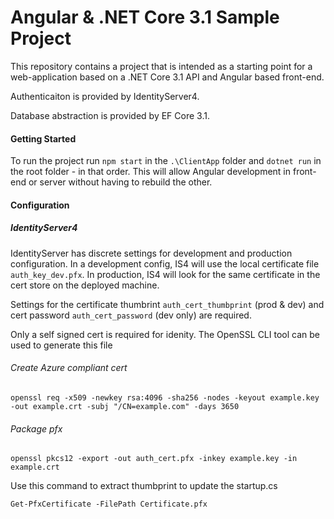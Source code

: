 ﻿# Angular & .NET Core 3.1 Sample Project
This repository contains a project that is intended as a starting point for a web-application based on a .NET Core 3.1 API and Angular based front-end.

Authenticaiton is provided by IdentityServer4.

Database abstraction is provided by EF Core 3.1.

#### Getting Started
To run the project run `npm start` in the `.\ClientApp` folder and `dotnet run` in the root folder - in that order. This will allow Angular development in front-end or server without having to rebuild the other.

#### Configuration
##### IdentityServer4
IdentityServer has discrete settings for development and production configuration. In a development config, IS4 will use the local certificate file `auth_key_dev.pfx`. In production, IS4 will look for the same certificate in the cert store on the deployed machine.

Settings for the certificate thumbrint `auth_cert_thumbprint` (prod & dev) and cert password `auth_cert_password` (dev only) are required.

Only a self signed cert is required for idenity. The OpenSSL CLI tool can be used to generate this file

###### Create Azure compliant cert
`openssl req -x509 -newkey rsa:4096 -sha256 -nodes -keyout example.key -out example.crt -subj "/CN=example.com" -days 3650`

###### Package pfx
`openssl pkcs12 -export -out auth_cert.pfx -inkey example.key -in example.crt`

Use this command to extract thumbprint to update the startup.cs

`Get-PfxCertificate -FilePath Certificate.pfx`



